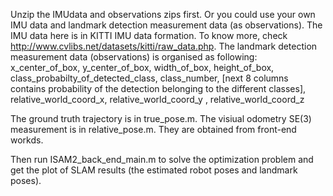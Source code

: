 Unzip the IMUdata and observations zips first. Or you could use your own IMU data and landmark detection measurement data (as observations). The IMU data here is in KITTI IMU data formation. To know more, check http://www.cvlibs.net/datasets/kitti/raw_data.php. The landmark detection measurement data (observations) is organised as following: 
x_center_of_box,  y_center_of_box,  width_of_box,  height_of_box, class_probabilty_of_detected_class, class_number, [next 8 columns contains probability of the detection belonging to the different classes], relative_world_coord_x,  relative_world_coord_y ,  relative_world_coord_z

The ground truth trajectory is in true_pose.m. The visiual odometry SE(3) measurement is in relative_pose.m. They are obtained from front-end workds.

Then run ISAM2_back_end_main.m to solve the optimization problem and get the plot of SLAM results (the estimated robot poses and landmark poses).
